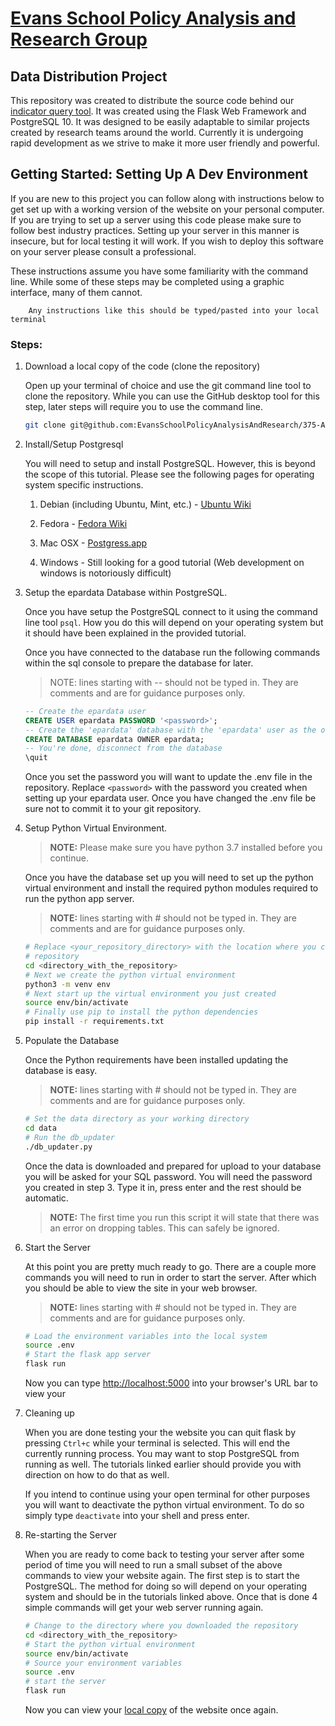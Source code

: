 #   [Evans School Policy Analysis and Research Group][epar]
##  Data Distribution Project

This repository was created to distribute the source code behind 
our [indicator query tool][iqt]. It was created using the  Flask Web Framework 
and PostgreSQL 10. It was designed to be easily adaptable to similar projects
created by research teams around the world. Currently it is undergoing rapid
development as we strive to make it more user friendly and powerful. 

##  Getting Started: Setting Up A Dev Environment

If you are new to this project you can follow along with instructions below to
get set up with a working version of the website on your personal computer. If 
you are trying to set up a server using this code please make sure to follow
best industry practices. Setting up your server in this manner is insecure, but
for local testing it will work. If you wish to deploy this software on your
server please consult a professional.

These instructions assume you have some familiarity with the command line. 
While some of these steps may be completed using a graphic interface, many of 
them cannot. 
```
    Any instructions like this should be typed/pasted into your local terminal
```

### Steps:

1. Download a local copy of the code (clone the repository)
   
   Open up your terminal of choice and use the git command line tool to clone
   the repository. While you can use the GitHub desktop tool for this step, 
   later steps will require you to use the command line. 

   ```sh 
   git clone git@github.com:EvansSchoolPolicyAnalysisAndResearch/375-ADIQuT.git
   ```

2. Install/Setup Postgresql

   You will need to setup and install PostgreSQL. However, this is beyond 
   the scope of  this tutorial. Please see the following pages for operating
   system specific instructions. 

   1. Debian (including Ubuntu, Mint, etc.) - [Ubuntu Wiki][ubuntu]

   2. Fedora - [Fedora Wiki][fedora]

   3. Mac OSX - [Postgress.app][osx]

   4. Windows - Still looking for a good tutorial (Web development on windows
      is notoriously difficult)

3. Setup the epardata Database within PostgreSQL.

   Once you have setup the PostgreSQL connect to it using the command line tool
   `psql`. How you do this will depend on your operating system but it should
   have been explained in the provided tutorial. 

   Once you have connected to the database run the following commands within
   the sql console to prepare the database for later. 

   > NOTE: lines starting with -- should not be typed in. They are comments and
   > are for guidance purposes only. 

   ```sql
   -- Create the epardata user
   CREATE USER epardata PASSWORD '<password>';
   -- Create the 'epardata' database with the 'epardata' user as the owner.
   CREATE DATABASE epardata OWNER epardata;
   -- You're done, disconnect from the database
   \quit
   ```
   Once you set the password you will want to update the .env file in the
   repository. Replace `<password>` with the password you created when setting
   up your epardata user. Once  you have changed the .env file be sure not to 
   commit it to your git repository.



4. Setup Python Virtual Environment.
  
   > __NOTE:__ Please make sure you have python 3.7 installed before you 
   > continue.


   Once you have the database set up you will need to set up the python virtual
   environment and install the required python modules required to run the 
   python app server. 
 
   > __NOTE:__ lines starting with # should not be typed in. They are comments 
   > and are for guidance purposes only. 

   ```sh
   # Replace <your_repository_directory> with the location where you cloned this
   # repository
   cd <directory_with_the_repository>
   # Next we create the python virtual environment
   python3 -m venv env
   # Next start up the virtual environment you just created
   source env/bin/activate
   # Finally use pip to install the python dependencies
   pip install -r requirements.txt
   ```

5. Populate the Database

   Once the Python requirements have been installed updating the database is
   easy. 

   > __NOTE:__ lines starting with # should not be typed in. They are comments 
   > and are for guidance purposes only. 
   ```sh
   # Set the data directory as your working directory
   cd data
   # Run the db_updater
   ./db_updater.py
   ```

   Once the data is downloaded and prepared for upload to your database you will
   be asked for your SQL password. You will need the password you created in 
   step 3. Type it in, press enter and the rest should be automatic.

   > __NOTE:__ The first time you run this script it will state that there was
   > an error on dropping tables. This can safely be ignored.

6. Start the Server
   
   At this point you are pretty much ready to go. There are a couple more 
   commands you will need to run in order to start the server. After which 
   you should be able to view the site in your web browser.

   > __NOTE:__ lines starting with # should not be typed in. They are comments 
   > and are for guidance purposes only. 

   ```sh
   # Load the environment variables into the local system
   source .env
   # Start the flask app server
   flask run
   ```

   Now you can type [http://localhost:5000][local] into your browser's URL bar
   to view your 

7. Cleaning up 

   When you are done testing your the website you can quit flask by pressing 
   `Ctrl+c` while your terminal is selected. This will end the currently running
   process. You may want to stop PostgreSQL from running as well. The tutorials
   linked earlier should provide you with direction on how to do that as well.

   If you intend to continue using your open terminal for other purposes you
   will want to deactivate the python virtual environment. To do so simply type
   `deactivate` into your shell and press enter.

8. Re-starting the Server
   
   When you are ready to come back to testing your server after some period of time you will need to run a small subset of the above commands to view your
   website again. The first step is to start the PostgreSQL. The method for 
   doing so will depend on your operating system and should be in the tutorials
   linked above. Once that is done 4 simple commands will get your web server
   running again.

   ```sh
   # Change to the directory where you downloaded the repository
   cd <directory_with_the_repository>
   # Start the python virtual environment
   source env/bin/activate
   # Source your environment variables
   source .env
   # start the server
   flask run
   ```
   Now you can view your [local copy][local] of the website once again.


[epar]:     https://evans.uw.edu/policy-impact/epar
[iqt]:      http://v1008.host.s.uw.edu
[ubuntu]:   https://help.ubuntu.com/lts/serverguide/postgresql.html
[fedora]:   https://fedoraproject.org/wiki/PostgreSQL
[osx]:      https://postgresapp.com/
[win]:      https://www.postgresql.org/download/windows/
[data]:     https://evans.uw.edu/policy-impact/epar/agricultural-development-data-curation
[sheet]:    https://github.com/EvansSchoolPolicyAnalysisAndResearch/335_Data-Dissemination/raw/master/EPAR_UW_335_AgDev_Indicator_Estimates.xlsx 
[local]:    http://localhost:5000
